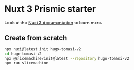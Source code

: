 # Nuxt 3 Prismic starter

Look at the [Nuxt 3 documentation](https://nuxt.com/docs/getting-started/introduction) to learn more.

## Create from scratch

```bash
npx nuxi@latest init hugo-tomasi-v2
cd hugo-tomasi-v2
npx @slicemachine/init@latest --repository hugo-tomasi-v2
npm run slicemachine
```


